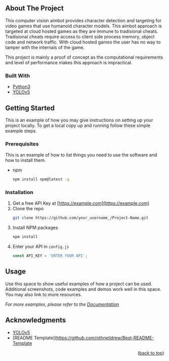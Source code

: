 ## About The Project

This computer vision aimbot provides character detection and targeting for video games that use humanoid character models. This aimbot approach is targeted at cloud hosted games as they are immune to tradisional cheats. Tradisional cheats require access to client side process memory, object code and network traffic. With cloud hosted games the user has no way to tamper with the internals of the game. 

This project is mainly a proof of concept as the computational requirements and level of performance makes this approach is impractical. 


### Built With

* [Python3](https://www.anaconda.com/products/individual)
* [YOLOv5](https://pytorch.org/hub/ultralytics_yolov5/)


## Getting Started

This is an example of how you may give instructions on setting up your project locally.
To get a local copy up and running follow these simple example steps.

### Prerequisites

This is an example of how to list things you need to use the software and how to install them.
* npm
  ```sh
  npm install npm@latest -g
  ```

### Installation

1. Get a free API Key at [https://example.com](https://example.com)
2. Clone the repo
   ```sh
   git clone https://github.com/your_username_/Project-Name.git
   ```
3. Install NPM packages
   ```sh
   npm install
   ```
4. Enter your API in `config.js`
   ```js
   const API_KEY = 'ENTER YOUR API';
   ```


## Usage

Use this space to show useful examples of how a project can be used. Additional screenshots, code examples and demos work well in this space. You may also link to more resources.

_For more examples, please refer to the [Documentation](https://example.com)_


## Acknowledgments

* [YOLOv5](https://pytorch.org/hub/ultralytics_yolov5/)
* [README Template](https://github.com/othneildrew/Best-README-Template


<p align="right">(<a href="#top">back to top</a>)</p>
